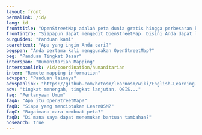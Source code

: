 ```yaml
---
layout: front
permalink: /id/
lang: id
fronttitle: "OpenStreetMap adalah peta dunia gratis hingga perbesaran ke tingkat jalan, dibuat oleh sebuah komunitas pembuat peta."
frontintro: "Siapapun dapat mengedit OpenStreetMap. Disini Anda dapat lihat bahwa LearnOSM menyediakan panduan yang mudah dimengerti, panduan langkah demi langkah sehinga Anda dapat memulai berkontribusi kepada OpenStreetMap dan menggunakan OpenStreetMap serta data yang ada di dalamnya. Jika Anda berminat untuk melakukan pelatihan OpenStreetMap, silakan menuju LearnOSM bagi pelatih."
ourguides: "Panduan kami"
searchtext: "Apa yang ingin Anda cari?"
begspan: "Anda pertama kali menggunakan OpenStreetMap?"
beg: "Panduan Tingkat Dasar"
interspan: "Humanitarian Mapping"
interspanlink: /id/coordination/humanitarian
inter: "Remote mapping information"
advspan: "Panduan lainnya"
advspanlink: "https://github.com/hotosm/learnosm/wiki/English-Learning-Guides"
adv: "tingkat menengah, tingkat lanjutan, QGIS..."
faq: "Pertanyaan Umum"
faqA: "Apa itu OpenStreetMap?"
faqB: "Siapa yang menciptakan LearnOSM?"
faqC: "Bagaimana cara membuat peta?"
faqD: "Di mana saya dapat menemukan bantuan tambahan?"
nosearch: true
---
```


